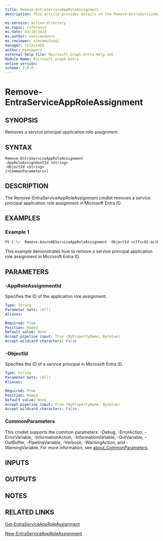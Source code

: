 ```yaml
---
title: Remove-EntraServiceAppRoleAssignment.
description: This article provides details on the Remove-EntraServiceAppRoleAssignment command.

ms.service: active-directory
ms.topic: reference
ms.date: 03/19/2024
ms.author: eunicewaweru
ms.reviewer: stevemutungi
manager: CelesteDG
author: msewaweru
external help file: Microsoft.Graph.Entra-Help.xml
Module Name: Microsoft.Graph.Entra
online version:
schema: 2.0.0
---
```


# Remove-EntraServiceAppRoleAssignment

## SYNOPSIS
Removes a service principal application role assignment.

## SYNTAX

```
Remove-EntraServiceAppRoleAssignment 
-AppRoleAssignmentId <String> 
-ObjectId <String>
[<CommonParameters>]
```

## DESCRIPTION
The Remove-EntraServiceAppRoleAssignment cmdlet removes a service principal application role assignment in Microsoft Entra ID.

## EXAMPLES

### Example 1
```powershell
PS C:\>  Remove-AzureADServiceAppRoleAssignment -ObjectId cc7fcc82-ac1b-4785-af47-2ca3b7052886  -AppRoleAssignmentId u7EFjxI8P061FwF7a-d81zXC6iDJ4llOsgQr_6xUFLk
```

This example demonstrates how to remove a service principal application role assignment in Microsoft Entra ID.

## PARAMETERS

### -AppRoleAssignmentId
Specifies the ID of the application role assignment.

```yaml
Type: String
Parameter Sets: (All)
Aliases:

Required: True
Position: Named
Default value: None
Accept pipeline input: True (ByPropertyName, ByValue)
Accept wildcard characters: False
```

### -ObjectId
Specifies the ID of a service principal in Microsoft Entra ID.

```yaml
Type: String
Parameter Sets: (All)
Aliases:

Required: True
Position: Named
Default value: None
Accept pipeline input: True (ByPropertyName, ByValue)
Accept wildcard characters: False
```

### CommonParameters
This cmdlet supports the common parameters: -Debug, -ErrorAction, -ErrorVariable, -InformationAction, -InformationVariable, -OutVariable, -OutBuffer, -PipelineVariable, -Verbose, -WarningAction, and -WarningVariable. For more information, see [about_CommonParameters](http://go.microsoft.com/fwlink/?LinkID=113216).

## INPUTS

## OUTPUTS

## NOTES

## RELATED LINKS

[Get-EntraServiceAppRoleAssignment](Get-EntraServiceAppRoleAssignment.md)

[New-EntraServiceAppRoleAssignment](New-EntraServiceAppRoleAssignment.md)

